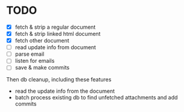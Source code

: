 # TODO

- [x] fetch & strip a regular document
- [x] fetch & strip linked html document
- [x] fetch other document
- [ ] read update info from document
- [ ] parse email
- [ ] listen for emails
- [ ] save & make commits

Then db cleanup, including these features
- read the update info from the document
- batch process existing db to find unfetched attachments and add commits
